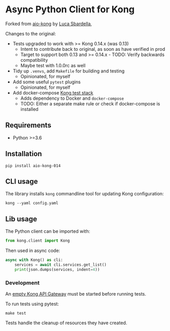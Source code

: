 # Async Python Client for Kong

Forked from [aio-kong](https://github.com/lendingblock/aio-kong)
by [Luca Sbardella](https://github.com/lsbardel),

Changes to the original:
- Tests upgraded to work with >= Kong 0.14.x (was 0.13)
  - Intent to contribute back to original, as soon as have verified in prod
  - Target to support both 0.13 and >= 0.14.x - TODO: Verify backwards compatibility
  - Maybe test with 1.0.0rc as well
- Tidy up `.venvs`, add `Makefile` for building and testing
  - Opinionated, for myself
- Add some useful `pytest` plugins
  - Opinionated, for myself
- Add docker-compose [Kong test stack](https://github.com/asyrjasalo/kongpose)
  - Adds dependency to Docker and `docker-compose`
  - TODO: Either a separate make rule or check if docker-compose is installed

## Requirements

- Python >=3.6

## Installation

    pip install aio-kong-014

## CLI usage

The library installs ``kong`` commandline tool for updating Kong configuration:

    kong --yaml config.yaml

## Lib usage

The Python client can be imported with:

```python
from kong.client import Kong
```

Then used in async code:

```python
async with Kong() as cli:
    services = await cli.services.get_list()
    print(json.dumps(services, indent=4))
```

### Development

An [empty Kong API Gateway](https://github.com/asyrjasalo/kongpose)
must be started before running tests.

To run tests using pytest:

    make test

Tests handle the cleanup of resources they have created.
